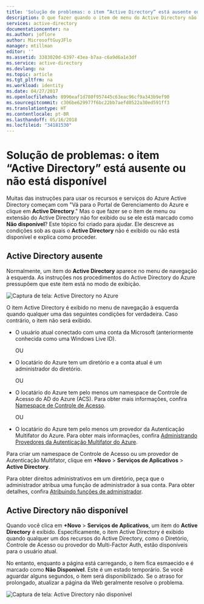 ```yaml
---
title: 'Solução de problemas: o item “Active Directory” está ausente ou não está disponível | Microsoft Docs'
description: O que fazer quando o item de menu do Active Directory não aparece no Portal de Gerenciamento do Azure.
services: active-directory
documentationcenter: na
ms.author: joflore
author: MicrosoftGuyJFlo
manager: mtillman
editor: ''
ms.assetid: 3383020d-6397-43ea-b7aa-c6a9d6a1e3df
ms.service: active-directory
ms.devlang: na
ms.topic: article
ms.tgt_pltfrm: na
ms.workload: identity
ms.date: 04/27/2017
ms.openlocfilehash: 8996eaf1d780f957445c63eac96cf9a343b9ef90
ms.sourcegitcommit: c306be629977f6bc22bb7aefd0522a30ed591ff3
ms.translationtype: HT
ms.contentlocale: pt-BR
ms.lasthandoff: 05/16/2018
ms.locfileid: "34181530"
---
```

# <a name="troubleshooting-active-directory-item-is-missing-or-not-available"></a>Solução de problemas: o item “Active Directory” está ausente ou não está disponível
Muitas das instruções para usar os recursos e serviços do Azure Active Directory começam com "Vá para o Portal de Gerenciamento do Azure e clique em **Active Directory**." Mas o que fazer se o item de menu ou extensão do Active Directory não for exibido ou se ele está marcado como **Não disponível**? Este tópico foi criado para ajudar. Ele descreve as condições sob as quais o **Active Directory** não é exibido ou não está disponível e explica como proceder.

## <a name="active-directory-is-missing"></a>Active Directory ausente
Normalmente, um item do **Active Directory** aparece no menu de navegação à esquerda. As instruções nos procedimentos do Active Directory do Azure pressupõem que este item está no modo de exibição.

![Captura de tela: Active Directory no Azure](./media/active-directory-troubleshooting/typical-view.png)

O item Active Directory é exibido no menu de navegação à esquerda quando qualquer uma das seguintes condições for verdadeira. Caso contrário, o item não será exibido.

* O usuário atual conectado com uma conta da Microsoft (anteriormente conhecida como uma Windows Live ID).
  
    OU
* O locatário do Azure tem um diretório e a conta atual é um administrador do diretório.
  
    OU
* O locatário do Azure tem pelo menos um namespace de Controle de Acesso do AD do Azure (ACS). Para obter mais informações, confira [Namespace de Controle de Acesso](https://msdn.microsoft.com/library/azure/gg185908.aspx).
  
    OU
* O locatário do Azure tem pelo menos um provedor da Autenticação Multifator do Azure. Para obter mais informações, confira [Administrando Provedores da Autenticação Multifator do Azure](authentication/howto-mfa-getstarted.md).

Para criar um namespace de Controle de Acesso ou um provedor de Autenticação Multifator, clique em **+Novo** > **Serviços de Aplicativos** > **Active Directory**.

Para obter direitos administrativos em um diretório, peça que o administrador atribua uma função de administrador à sua conta. Para obter detalhes, confira [Atribuindo funções de administrador](active-directory-assign-admin-roles-azure-portal.md).

## <a name="active-directory-is-not-available"></a>Active Directory não disponível
Quando você clica em **+Novo** > **Serviços de Aplicativos**, um item do **Active Directory** é exibido. Especificamente, o item Active Directory é exibido quando qualquer um dos recursos do Active Directory, como o Diretório, Controle de Acesso ou provedor do Multi-Factor Auth, estão disponíveis para o usuário atual.

No entanto, enquanto a página está carregando, o item fica esmaecido e é marcado como **Não Disponível**. Este é um estado temporário. Se você aguardar alguns segundos, o item será disponibilizado. Se o atraso for prolongado, atualizar a página da Web geralmente resolve o problema.

![Captura de tela: Active Directory não disponível](./media/active-directory-troubleshooting/not-available.png)

